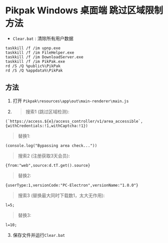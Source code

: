 # Pikpak Windows 桌面端 跳过区域限制方法

* `Clear.bat` : 清除所有用户数据

```text
taskkill /f /im upnp.exe
taskkill /f /im FileHelper.exe
taskkill /f /im DownloadServer.exe
taskkill /f /im PikPak.exe
rd /S /Q %public%\PikPak
rd /S /Q %appdata%\PikPak
```

## 方法

1. 打开 `Pikpak\resources\app\out\main-renderer\main.js`
2. > 搜索1 (跳过区域检测):

```text
(`https://access.${e}/access_controller/v1/area_accessible`,{withCredentials:!1,withCaptcha:!1})
```

> 替换1:

```text
(console.log("Bypassing area check..."))
```

> 搜索2 (注册获取3天会员):

```text
{from:"web",source:d.tT.get().source}
```

> 替换2:

```text
{userType:1,versionCode:"PC-Electron",versionName:"1.0.0"}
```

> 搜索3 (替换最大同时下载数1，太大无作用):

```text
l=5;
```

> 替换3:

```text
l=10;
```



3. 保存文件并运行`Clear.bat`
